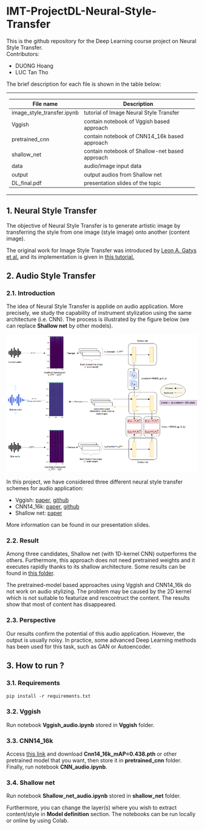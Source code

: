 # IMT-ProjectDL-Neural-Style-Transfer
This is the github repository for the Deep Learning course project on Neural Style Transfer.  
Contributors:
- DUONG Hoang
- LUC Tan Tho

The brief description for each file is shown in the table below:

<table>
<tr><td>

| File name | Description |
|-----------|-------------|
|image_style_transfer.ipynb|tutorial of Image Neural Style Transfer|
|Vggish|contain notebook of Vggish based approach|
|pretrained_cnn|contain notebook of CNN14_16k based approach|
|shallow_net|contain notebook of Shallow-net based approach|
|data|audio/image input data|
|output|output audios from Shallow net|
|DL_final.pdf|presentation slides of the topic|

</td></tr> </table>

## 1. Neural Style Transfer
The objective of Neural Style Transfer is to generate artistic image by transferring the style from one image (style image) onto another (content image).

The original work for Image Style Transfer was introduced by [Leon A. Gatys et al.](https://www.cv-foundation.org/openaccess/content_cvpr_2016/papers/Gatys_Image_Style_Transfer_CVPR_2016_paper.pdf) and its implementation is given in [this tutorial.](https://pytorch.org/tutorials/advanced/neural_style_tutorial.html)

## 2. Audio Style Transfer
### 2.1. Introduction
The idea of Neural Style Transfer is applide on audio application. More precisely, we study the capability of instrument stylization using the same architecture (i.e. CNN). The process is illustrated by the figure below (we can replace **Shallow net** by other models).

![Audio Style Transfer algorithm](images/audio_style_transfer.png)

In this project, we have considered three different neural style transfer schemes for audio application:
- Vggish: [paper](https://arxiv.org/pdf/1609.09430.pdf), [github]()
- CNN14_16k: [paper](https://arxiv.org/pdf/1912.10211.pdf), [github](https://github.com/qiuqiangkong/audioset_tagging_cnn)
- Shallow net: [paper](https://hal.science/hal-01626389/document)

More information can be found in our presentation slides.

### 2.2. Result
Among three candidates, Shallow net (with 1D-kernel CNN) outperforms the others. Furthermore, this approach does not need pretrained weights and it executes rapidly thanks to its shallow architecture. Some results can be found in [this folder](output).

The pretrained-model based approaches using Vggish and CNN14_16k do not work on audio stylizing. The problem may be caused by the 2D kernel which is not suitable to featurize and rescontruct the content. The results show that most of content has disappeared.

### 2.3. Perspective
Our results confirm the potential of this audio application. However, the output is usually noisy. In practice, some advanced Deep Learning methods has been used for this task, such as GAN or Autoencoder.

## 3. How to run ?
### 3.1. Requirements
```
pip install -r requirements.txt
```

### 3.2. Vggish
Run notebook **Vggish_audio.ipynb** stored in **Vggish** folder.

### 3.3. CNN14_16k
Access [this link](https://zenodo.org/records/3987831) and download **Cnn14_16k_mAP=0.438.pth** or other pretrained model that you want, then store it in **pretrained_cnn** folder. Finally, run notebook **CNN_audio.ipynb**.

### 3.4. Shallow net
Run notebook **Shallow_net_audio.ipynb** stored in **shallow_net** folder.

Furthermore, you can change the layer(s) where you wish to extract content/style in **Model definition** section. The notebooks can be run locally or online by using Colab.